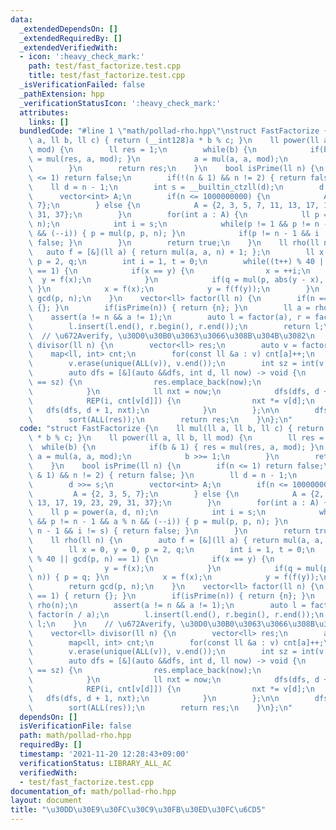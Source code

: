 ```yaml
---
data:
  _extendedDependsOn: []
  _extendedRequiredBy: []
  _extendedVerifiedWith:
  - icon: ':heavy_check_mark:'
    path: test/fast_factorize.test.cpp
    title: test/fast_factorize.test.cpp
  _isVerificationFailed: false
  _pathExtension: hpp
  _verificationStatusIcon: ':heavy_check_mark:'
  attributes:
    links: []
  bundledCode: "#line 1 \"math/pollad-rho.hpp\"\nstruct FastFactorize {\n    ll mul(ll\
    \ a, ll b, ll c) { return (__int128)a * b % c; }\n    ll power(ll a, ll b, ll\
    \ mod) {\n        ll res = 1;\n        while(b) {\n            if(b & 1) { res\
    \ = mul(res, a, mod); }\n            a = mul(a, a, mod);\n            b >>= 1;\n\
    \        }\n        return res;\n    }\n    bool isPrime(ll n) {\n        if(n\
    \ <= 1) return false;\n        if(!(n & 1) && n != 2) { return false; }\n    \
    \    ll d = n - 1;\n        int s = __builtin_ctzll(d);\n        d >>= s;\n  \
    \      vector<int> A;\n        if(n <= 1000000000) {\n            A = {2, 3, 5,\
    \ 7};\n        } else {\n            A = {2, 3, 5, 7, 11, 13, 17, 19, 23, 29,\
    \ 31, 37};\n        }\n        for(int a : A) {\n            ll p = power(a, d,\
    \ n);\n            int i = s;\n            while(p != 1 && p != n - 1 && a % n\
    \ && (--i)) { p = mul(p, p, n); }\n            if(p != n - 1 && i != s) { return\
    \ false; }\n        }\n        return true;\n    }\n    ll rho(ll n) {\n     \
    \   auto f = [&](ll a) { return mul(a, a, n) + 1; };\n        ll x = 0, y = 0,\
    \ p = 2, q;\n        int i = 1, t = 0;\n        while((t++) % 40 || gcd(p, n)\
    \ == 1) {\n            if(x == y) {\n                x = ++i;\n              \
    \  y = f(x);\n            }\n            if(q = mul(p, abs(y - x), n)) { p = q;\
    \ }\n            x = f(x);\n            y = f(f(y));\n        }\n        return\
    \ gcd(p, n);\n    }\n    vector<ll> factor(ll n) {\n        if(n == 1) { return\
    \ {}; }\n        if(isPrime(n)) { return {n}; }\n        ll a = rho(n);\n    \
    \    assert(a != n && a != 1);\n        auto l = factor(a), r = factor(n / a);\n\
    \        l.insert(l.end(), r.begin(), r.end());\n        return l;\n    }\n  \
    \  // \u672Averify, \u30D0\u30B0\u3063\u3066\u308B\u304B\u3082\n    vector<ll>\
    \ divisor(ll n) {\n        vector<ll> res;\n        auto v = factor(n);\n    \
    \    map<ll, int> cnt;\n        for(const ll &a : v) cnt[a]++;\n        sort(ALL(v));\n\
    \        v.erase(unique(ALL(v)), v.end());\n        int sz = int(v.size());\n\n\
    \        auto dfs = [&](auto &&dfs, int d, ll now) -> void {\n            if(d\
    \ == sz) {\n                res.emplace_back(now);\n                return;\n\
    \            }\n            ll nxt = now;\n            dfs(dfs, d + 1, nxt);\n\
    \            REP(i, cnt[v[d]]) {\n                nxt *= v[d];\n             \
    \   dfs(dfs, d + 1, nxt);\n            }\n        };\n\n        dfs(dfs, 0, 1);\n\
    \        sort(ALL(res));\n        return res;\n    }\n};\n"
  code: "struct FastFactorize {\n    ll mul(ll a, ll b, ll c) { return (__int128)a\
    \ * b % c; }\n    ll power(ll a, ll b, ll mod) {\n        ll res = 1;\n      \
    \  while(b) {\n            if(b & 1) { res = mul(res, a, mod); }\n           \
    \ a = mul(a, a, mod);\n            b >>= 1;\n        }\n        return res;\n\
    \    }\n    bool isPrime(ll n) {\n        if(n <= 1) return false;\n        if(!(n\
    \ & 1) && n != 2) { return false; }\n        ll d = n - 1;\n        int s = __builtin_ctzll(d);\n\
    \        d >>= s;\n        vector<int> A;\n        if(n <= 1000000000) {\n   \
    \         A = {2, 3, 5, 7};\n        } else {\n            A = {2, 3, 5, 7, 11,\
    \ 13, 17, 19, 23, 29, 31, 37};\n        }\n        for(int a : A) {\n        \
    \    ll p = power(a, d, n);\n            int i = s;\n            while(p != 1\
    \ && p != n - 1 && a % n && (--i)) { p = mul(p, p, n); }\n            if(p !=\
    \ n - 1 && i != s) { return false; }\n        }\n        return true;\n    }\n\
    \    ll rho(ll n) {\n        auto f = [&](ll a) { return mul(a, a, n) + 1; };\n\
    \        ll x = 0, y = 0, p = 2, q;\n        int i = 1, t = 0;\n        while((t++)\
    \ % 40 || gcd(p, n) == 1) {\n            if(x == y) {\n                x = ++i;\n\
    \                y = f(x);\n            }\n            if(q = mul(p, abs(y - x),\
    \ n)) { p = q; }\n            x = f(x);\n            y = f(f(y));\n        }\n\
    \        return gcd(p, n);\n    }\n    vector<ll> factor(ll n) {\n        if(n\
    \ == 1) { return {}; }\n        if(isPrime(n)) { return {n}; }\n        ll a =\
    \ rho(n);\n        assert(a != n && a != 1);\n        auto l = factor(a), r =\
    \ factor(n / a);\n        l.insert(l.end(), r.begin(), r.end());\n        return\
    \ l;\n    }\n    // \u672Averify, \u30D0\u30B0\u3063\u3066\u308B\u304B\u3082\n\
    \    vector<ll> divisor(ll n) {\n        vector<ll> res;\n        auto v = factor(n);\n\
    \        map<ll, int> cnt;\n        for(const ll &a : v) cnt[a]++;\n        sort(ALL(v));\n\
    \        v.erase(unique(ALL(v)), v.end());\n        int sz = int(v.size());\n\n\
    \        auto dfs = [&](auto &&dfs, int d, ll now) -> void {\n            if(d\
    \ == sz) {\n                res.emplace_back(now);\n                return;\n\
    \            }\n            ll nxt = now;\n            dfs(dfs, d + 1, nxt);\n\
    \            REP(i, cnt[v[d]]) {\n                nxt *= v[d];\n             \
    \   dfs(dfs, d + 1, nxt);\n            }\n        };\n\n        dfs(dfs, 0, 1);\n\
    \        sort(ALL(res));\n        return res;\n    }\n};\n"
  dependsOn: []
  isVerificationFile: false
  path: math/pollad-rho.hpp
  requiredBy: []
  timestamp: '2021-11-20 12:28:43+09:00'
  verificationStatus: LIBRARY_ALL_AC
  verifiedWith:
  - test/fast_factorize.test.cpp
documentation_of: math/pollad-rho.hpp
layout: document
title: "\u30DD\u30E9\u30FC\u30C9\u30FB\u30ED\u30FC\u6CD5"
---
```

